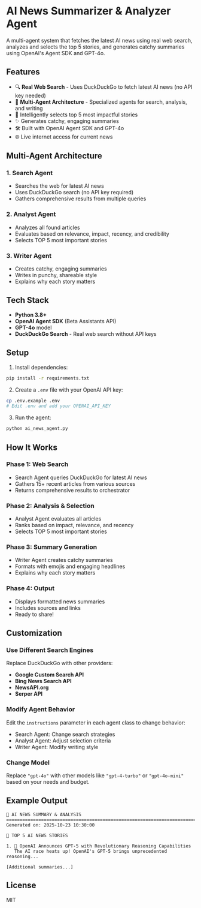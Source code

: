 # AI News Summarizer & Analyzer Agent

A multi-agent system that fetches the latest AI news using real web search, analyzes and selects the top 5 stories, and generates catchy summaries using OpenAI's Agent SDK and GPT-4o.

## Features

- 🔍 **Real Web Search** - Uses DuckDuckGo to fetch latest AI news (no API key needed)
- 🤖 **Multi-Agent Architecture** - Specialized agents for search, analysis, and writing
- 🎯 Intelligently selects top 5 most impactful stories
- ✨ Generates catchy, engaging summaries
- 🛠️ Built with OpenAI Agent SDK and GPT-4o
- 🌐 Live internet access for current news

## Multi-Agent Architecture

### 1. Search Agent
- Searches the web for latest AI news
- Uses DuckDuckGo search (no API key required)
- Gathers comprehensive results from multiple queries

### 2. Analyst Agent
- Analyzes all found articles
- Evaluates based on relevance, impact, recency, and credibility
- Selects TOP 5 most important stories

### 3. Writer Agent
- Creates catchy, engaging summaries
- Writes in punchy, shareable style
- Explains why each story matters

## Tech Stack

- **Python 3.8+**
- **OpenAI Agent SDK** (Beta Assistants API)
- **GPT-4o** model
- **DuckDuckGo Search** - Real web search without API keys

## Setup

1. Install dependencies:
```bash
pip install -r requirements.txt
```

2. Create a `.env` file with your OpenAI API key:
```bash
cp .env.example .env
# Edit .env and add your OPENAI_API_KEY
```

3. Run the agent:
```bash
python ai_news_agent.py
```

## How It Works

### Phase 1: Web Search
- Search Agent queries DuckDuckGo for latest AI news
- Gathers 15+ recent articles from various sources
- Returns comprehensive results to orchestrator

### Phase 2: Analysis & Selection
- Analyst Agent evaluates all articles
- Ranks based on impact, relevance, and recency
- Selects TOP 5 most important stories

### Phase 3: Summary Generation
- Writer Agent creates catchy summaries
- Formats with emojis and engaging headlines
- Explains why each story matters

### Phase 4: Output
- Displays formatted news summaries
- Includes sources and links
- Ready to share!

## Customization

### Use Different Search Engines

Replace DuckDuckGo with other providers:
- **Google Custom Search API**
- **Bing News Search API**
- **NewsAPI.org**
- **Serper API**

### Modify Agent Behavior

Edit the `instructions` parameter in each agent class to change behavior:
- Search Agent: Change search strategies
- Analyst Agent: Adjust selection criteria
- Writer Agent: Modify writing style

### Change Model

Replace `"gpt-4o"` with other models like `"gpt-4-turbo"` or `"gpt-4o-mini"` based on your needs and budget.

## Example Output

```
📰 AI NEWS SUMMARY & ANALYSIS
================================================================================
Generated on: 2025-10-23 10:30:00

🚀 TOP 5 AI NEWS STORIES

1. 🧠 OpenAI Announces GPT-5 with Revolutionary Reasoning Capabilities
   The AI race heats up! OpenAI's GPT-5 brings unprecedented reasoning...

[Additional summaries...]
```

## License

MIT
